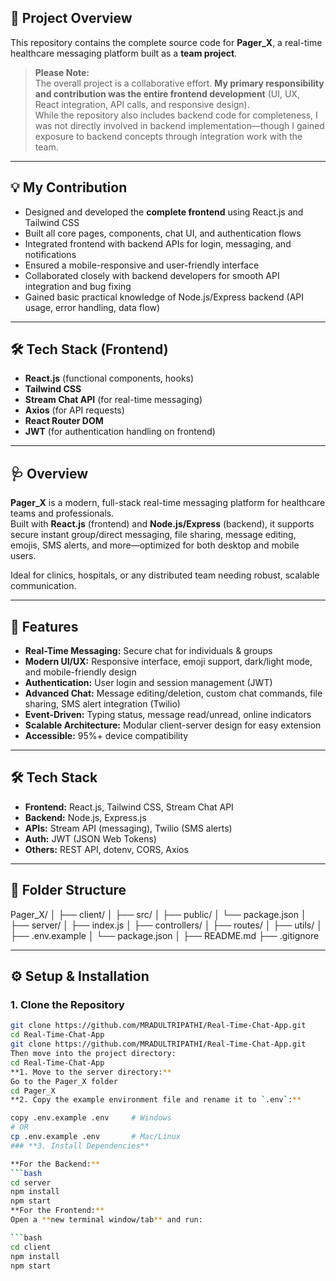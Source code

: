 

## 👥 Project Overview

This repository contains the complete source code for **Pager_X**, a real-time healthcare messaging platform built as a **team project**.

> **Please Note:**  
> The overall project is a collaborative effort. **My primary responsibility and contribution was the entire frontend development** (UI, UX, React integration, API calls, and responsive design).  
> While the repository also includes backend code for completeness, I was not directly involved in backend implementation—though I gained exposure to backend concepts through integration work with the team.

---

## 💡 My Contribution

- Designed and developed the **complete frontend** using React.js and Tailwind CSS
- Built all core pages, components, chat UI, and authentication flows
- Integrated frontend with backend APIs for login, messaging, and notifications
- Ensured a mobile-responsive and user-friendly interface
- Collaborated closely with backend developers for smooth API integration and bug fixing
- Gained basic practical knowledge of Node.js/Express backend (API usage, error handling, data flow)

---

## 🛠️ Tech Stack (Frontend)

- **React.js** (functional components, hooks)
- **Tailwind CSS**
- **Stream Chat API** (for real-time messaging)
- **Axios** (for API requests)
- **React Router DOM**
- **JWT** (for authentication handling on frontend)

---
## 🩺 Overview

**Pager_X** is a modern, full-stack real-time messaging platform for healthcare teams and professionals.  
Built with **React.js** (frontend) and **Node.js/Express** (backend), it supports secure instant group/direct messaging, file sharing, message editing, emojis, SMS alerts, and more—optimized for both desktop and mobile users.

Ideal for clinics, hospitals, or any distributed team needing robust, scalable communication.

---

## 🚀 Features

- **Real-Time Messaging:** Secure chat for individuals & groups
- **Modern UI/UX:** Responsive interface, emoji support, dark/light mode, and mobile-friendly design
- **Authentication:** User login and session management (JWT)
- **Advanced Chat:** Message editing/deletion, custom chat commands, file sharing, SMS alert integration (Twilio)
- **Event-Driven:** Typing status, message read/unread, online indicators
- **Scalable Architecture:** Modular client-server design for easy extension
- **Accessible:** 95%+ device compatibility

---

## 🛠️ Tech Stack

- **Frontend:** React.js, Tailwind CSS, Stream Chat API
- **Backend:** Node.js, Express.js
- **APIs:** Stream API (messaging), Twilio (SMS alerts)
- **Auth:** JWT (JSON Web Tokens)
- **Others:** REST API, dotenv, CORS, Axios

---

## 📁 Folder Structure

Pager_X/
│
├── client/
│ ├── src/
│ ├── public/
│ └── package.json
│
├── server/
│ ├── index.js
│ ├── controllers/
│ ├── routes/
│ ├── utils/
│ ├── .env.example
│ └── package.json
│
├── README.md
├── .gitignore


---

## ⚙️ Setup & Installation

### 1. **Clone the Repository**
```bash
git clone https://github.com/MRADULTRIPATHI/Real-Time-Chat-App.git
cd Real-Time-Chat-App
git clone https://github.com/MRADULTRIPATHI/Real-Time-Chat-App.git
Then move into the project directory:
cd Real-Time-Chat-App
**1. Move to the server directory:**
Go to the Pager_X folder
cd Pager_X
**2. Copy the example environment file and rename it to `.env`:**

copy .env.example .env     # Windows
# OR
cp .env.example .env       # Mac/Linux
### **3. Install Dependencies**

**For the Backend:**
```bash
cd server
npm install
npm start
**For the Frontend:**  
Open a **new terminal window/tab** and run:

```bash
cd client
npm install
npm start
